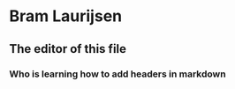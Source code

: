 # <h1> Bram Laurijsen
## <h2> The editor of this file
### <h3> Who is learning how to add headers in markdown

